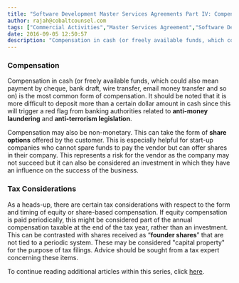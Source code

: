 ```yaml
---
title: "Software Development Master Services Agreements Part IV: Compensation in Cash and Alternative Forms of Compensation"
author: rajah@cobaltcounsel.com
tags: ["Commercial Activities","Master Services Agreement","Software Development","Rajah"]
date: 2016-09-05 12:50:57
description: "Compensation in cash (or freely available funds, which could also mean payment by cheque, bank draft, wire transfer, email money transfer and so on) is the most common form of compensation. Compensation may also be non-monetary in the form of share options offered by the customer."
---
```




### Compensation

Compensation in cash (or freely available funds, which could also mean payment by cheque, bank draft, wire transfer, email money transfer and so on) is the most common form of compensation. It should be noted that it is more difficult to deposit more than a certain dollar amount in cash since this will trigger a red flag from banking authorities related to **anti-money laundering** and **anti-terrorism legislation**. 

Compensation may also be non-monetary. This can take the form of **share options** offered by the customer. This is especially helpful for start-up companies who cannot spare funds to pay the vendor but can offer shares in their company. This represents a risk for the vendor as the company may not succeed but it can also be considered an investment in which they have an influence on the success of the business.

### Tax Considerations

As a heads-up, there are certain tax considerations with respect to the form and timing of equity or share-based compensation. If equity compensation is paid periodically, this might be considered part of the annual compensation taxable at the end of the tax year, rather than an investment. This can be contrasted with shares received as “**founder shares**” that are not tied to a periodic system. These may be considered "capital property" for the purpose of tax filings. Advice should be sought from a tax expert concerning these items.

To continue reading additional articles within this series, click [here](http://blog.clausehound.com/interest-rate-on-payments-in-msa/).
